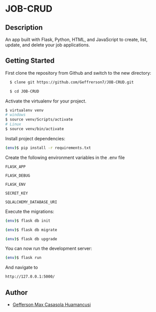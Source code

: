 # JOB-CRUD

## Description

An app built with Flask, Python, HTML, and JavaScript to create, list, update, and delete your job applications.

## Getting Started

First clone the repository from Github and switch to the new directory:
```bash
  $ clone git https://github.com/Geffrerson7/JOB-CRUD.git
```

```bash
  $ cd JOB-CRUD
```

Activate the virtualenv for your project.

```sh
$ virtualenv venv
# windows
$ source venv/Scripts/activate
# Linux
$ source venv/bin/activate
```

Install project dependencies:
```sh
(env)$ pip install -r requirements.txt
```

Create the following environment variables in the .env file

`FLASK_APP`

`FLASK_DEBUG`

`FLASK_ENV`

`SECRET_KEY`

`SQLALCHEMY_DATABASE_URI`

Execute the migrations:

```sh
(env)$ flask db init
```

```sh
(env)$ flask db migrate
```

```sh
(env)$ flask db upgrade
```

You can now run the development server:
```sh
(env)$ flask run
```

And navigate to
```sh
http://127.0.0.1:5000/
```

## Author

- [Gefferson Max Casasola Huamancusi](https://www.github.com/Geffrerson7)